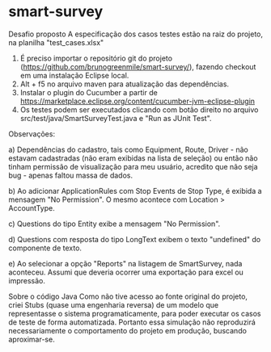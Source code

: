 # smart-survey
Desafio proposto
A especificação dos casos testes estão na raiz do projeto, na planilha "test_cases.xlsx"

1) É preciso importar o repositório git do projeto (https://github.com/brunogreenmile/smart-survey/), fazendo checkout em uma instalação Eclipse local.
2) Alt + f5 no arquivo maven para atualização das dependências.
3) Instalar o plugin do Cucumber a partir de https://marketplace.eclipse.org/content/cucumber-jvm-eclipse-plugin
4) Os testes podem ser executados clicando com botão direito no arquivo src/test/java/SmartSurveyTest.java e "Run as JUnit Test".


Observações:

a) Dependências do cadastro, tais como Equipment, Route, Driver - não estavam cadastradas (não eram exibidas na lista de seleção) ou então não tinham permissão de visualização para meu usuário, acredito que não seja bug - apenas faltou massa de dados.

b) Ao adicionar ApplicationRules com Stop Events de Stop Type, é exibida a mensagem "No Permission". O mesmo acontece com Location > AccountType.

c) Questions do tipo Entity exibe a mensagem "No Permission".

d) Questions com resposta do tipo LongText exibem o texto "undefined" do componente de texto.

e) Ao selecionar a opção "Reports" na listagem de SmartSurvey, nada aconteceu. Assumi que deveria ocorrer uma exportação para excel ou impressão.

Sobre o código Java
Como não tive acesso ao fonte original do projeto, criei Stubs (quase uma engenharia reversa) de um modelo que representasse o sistema programaticamente, para poder executar os casos de teste de forma automatizada. Portanto essa simulação não reproduzirá necessariamente o comportamento do projeto em produção, buscando aproximar-se.





